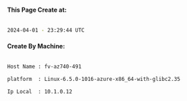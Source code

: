 
   
#### This Page Create at:

```bash

2024-04-01 - 23:29:44 UTC

```

#### Create By Machine:

```bash

Host Name : fv-az740-491

platform  : Linux-6.5.0-1016-azure-x86_64-with-glibc2.35

Ip Local  : 10.1.0.12

```


